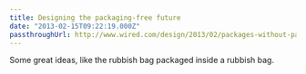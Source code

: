 ```yaml
---
title: Designing the packaging-free future
date: "2013-02-15T09:22:19.000Z"
passthroughUrl: http://www.wired.com/design/2013/02/packages-without-packaging/all
---
```


Some great ideas, like the rubbish bag packaged inside a rubbish bag.